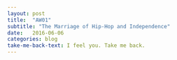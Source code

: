 ```yaml
---
layout: post
title:  "AW01"
subtitle: "The Marriage of Hip-Hop and Independence"
date:   2016-06-06
categories: blog
take-me-back-text: I feel you. Take me back.
---
```

